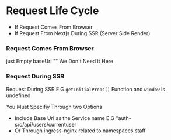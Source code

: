 # Request Life Cycle

- If Request Comes From Browser
- If Request From Nextjs During SSR (Server Side Render)

### Request Comes From Browser

just Empty baseUrl "" We Don't Need it Here

### Request During SSR

Request During SSR E.G `getInitialProps()` Function and `window` is undefined <br/>

You Must Specifiy Through two Options

- Include Base Url as the Service name E.G "auth-src/api/users/currentuser
- Or Through ingress-nginx related to namespaces staff
